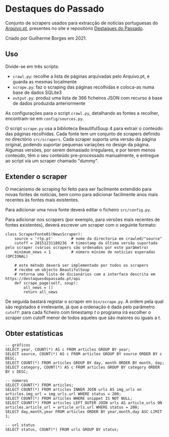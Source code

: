 # Destaques do Passado

Conjunto de scrapers usados para extracção de notícias portuguesas do [Arquivo.pt](https://arquivo.pt), presentes no 
site e repositório [Destaques do Passado](https://destaquesdopassado.pt).

Criado por Guilherme Borges em 2021.

## Uso
Divide-se em três scripts:
* `crawl.py`: recolhe a lista de páginas arquivadas pelo Arquivo.pt, e guarda as mesmas localmente
* `scrape.py`: faz o scraping das páginas recolhidas e coloca-as numa base de dados SQLite3
* `output.py`: produz uma lista de 366 ficheiros JSON com recurso à base de dados produzida anteriormente

As configurações para o script `crawl.py`, detalhando as fontes a recolher, encontram-se em `config/sources.py`.

O script `scrape.py` usa a biblioteca BeautifulSoup 4 para extrair o conteúdo das páginas recolhidas. Cada fonte tem um
conjunto de scrapers definido no directório `src/scrapers`. Cada scraper suporta uma versão da página original, podendo
suportar pequenas variações no design da página. Algumas versões, por serem demasiado irregulares, e por terem menos
conteúdo, têm o seu conteúdo pre-processado manualmente, e entregue ao script via um scraper chamado "dummy".

## Extender o scraper
O mecanismo de scraping foi feito para ser facilmente extendido para novas fontes de notícias, bem como para adicionar
facilmente anos mais recentes às fontes mais existentes.

Para adicionar uma nova fonte deverá editar o ficheiro `src/config.py`.

Para adicionar nos scrapers (por exemplo, para versões mais recentes de fontes existentes), deverá escrever um scraper
com o seguinte formato:
```
class ScraperFonte01(NewsScraper):
    source = 'rtp.pt'        # nome da directoria em crawled/"source"
    cutoff = 20151231180236  # timestamp da última versão suportada pelo scraper (vários scrapers são ordenados por este parâmetro)
    minimum_news = 1         # número mínimo de notícias esperadas (OPCIONAL)

    # este método deverá ser implementado por todos os scrapers
    # recebe um objecto BeautifulSoup
    # retorna uma lista de dicionários com a interface descrita em https://destaquesdopassado.pt/api
    def scrape_page(self, soup):
        all_news = []
        return all_news
```

De seguida bastará registar o scraper em `bin/scrape.py`. A ordem pela qual são registados é irrelevante, já que a
ordenação é dada pelo parâmetro `cutoff`: para cada ficheiro com timestamp *t* o programa irá escolher o scraper com
cutoff menor de todos aqueles que são maiores ou iguais a *t*.

## Obter estatísticas
```
-- gráficos
SELECT year, COUNT(*) AS c FROM articles GROUP BY year;
SELECT source, COUNT(*) AS c FROM articles GROUP BY source ORDER BY c DESC;
SELECT COUNT(*) FROM articles GROUP BY day, month ORDER BY month, day;
SELECT category, COUNT(*) AS c FROM articles GROUP BY category ORDER BY c DESC;

-- números
SELECT COUNT(*) FROM articles;
SELECT COUNT(*) FROM articles INNER JOIN urls AS img_urls on articles.img_url = img_urls.url WHERE status = 200;
SELECT COUNT(*) FROM articles WHERE snippet IS NOT NULL;
SELECT COUNT(*) FROM articles LEFT OUTER JOIN urls AS article_urls ON articles.article_url = article_urls.url WHERE status = 200;
SELECT day,month,year FROM articles ORDER BY year,month,day ASC LIMIT 1;

-- url status
SELECT status, COUNT(*) FROM urls GROUP BY status;
```
